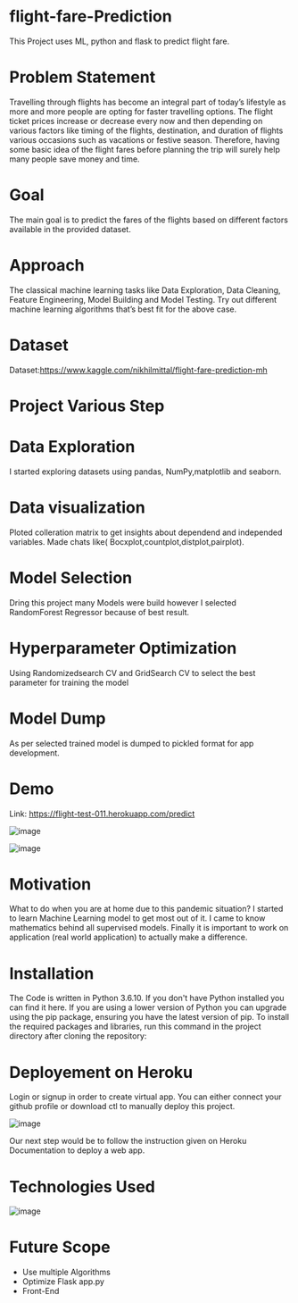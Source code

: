 # flight-fare-Prediction

This Project uses ML, python and flask to predict flight fare. 



# Problem Statement

Travelling through flights has become an integral part of today’s lifestyle as more and more people are opting for faster travelling options. The flight ticket prices increase or decrease every now and then depending on various factors like timing of the flights, destination, and duration of flights various occasions such as vacations or festive season. Therefore, having some basic idea of the flight fares before planning the trip will surely help many people save money and time.


# Goal

The main goal is to predict the fares of the flights based on different factors available in the provided dataset.

# Approach

The classical machine learning tasks like Data Exploration, Data Cleaning, Feature Engineering, Model Building and Model Testing. Try out different machine learning algorithms that’s best fit for the above case.

# Dataset

Dataset:https://www.kaggle.com/nikhilmittal/flight-fare-prediction-mh

# Project Various Step

# Data Exploration

I started exploring datasets using pandas, NumPy,matplotlib and seaborn.

# Data visualization

Ploted colleration matrix to get insights about dependend and independed variables. Made chats like( Bocxplot,countplot,distplot,pairplot).

# Model Selection

Dring this project many Models were build however I selected RandomForest Regressor because of best result.

# Hyperparameter Optimization

Using Randomizedsearch CV and GridSearch CV to select the best parameter for training the model

# Model Dump

As per selected trained model is dumped to pickled format for app development.

# Demo

Link: https://flight-test-011.herokuapp.com/predict

![image](https://user-images.githubusercontent.com/79400466/147877803-25e99b05-1457-498c-b6a0-f891d1cea5a7.png)


![image](https://user-images.githubusercontent.com/79400466/147877816-c41d83bf-b986-496b-bb64-e9facd432826.png)



# Motivation

What to do when you are at home due to this pandemic situation? I started to learn Machine Learning model to get most out of it. I came to know mathematics behind all supervised models. Finally it is important to work on application (real world application) to actually make a difference.

# Installation

The Code is written in Python 3.6.10. If you don't have Python installed you can find it here. If you are using a lower version of Python you can upgrade using the pip package, ensuring you have the latest version of pip. To install the required packages and libraries, run this command in the project directory after cloning the repository:

# Deployement on Heroku

Login or signup in order to create virtual app. You can either connect your github profile or download ctl to manually deploy this project.

![image](https://user-images.githubusercontent.com/79400466/147852160-0b9befad-bdf5-49da-bbac-372396832d09.png)

Our next step would be to follow the instruction given on Heroku Documentation to deploy a web app.

# Technologies Used

![image](https://user-images.githubusercontent.com/79400466/147852214-b2eff13b-914e-43eb-84ad-f3492cc69229.png)

# Future Scope

- Use multiple Algorithms
- Optimize Flask app.py
- Front-End









